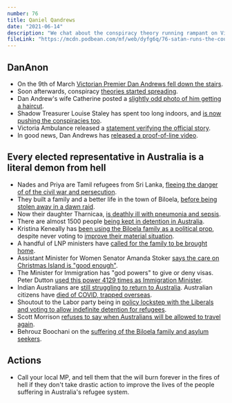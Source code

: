 ```yaml
---
number: 76
title: Qaniel Qandrews
date: "2021-06-14"
description: "We chat about the conspiracy theory running rampant on Victorian Telegram channels, then discuss the situation of the Biloela family, and how we got here."
fileLink: "https://mcdn.podbean.com/mf/web/dyfg6q/76-satan-runs-the-country-2.mp3"
---
```


## DanAnon

- On the 9th of March [Victorian Premier Dan Andrews fell down the stairs](https://www.abc.net.au/news/2021-03-09/daniel-andrews-hospitalised-after-fall/13229014).
- Soon afterwards, conspiracy [theories started spreading](https://www.theguardian.com/australia-news/2021/jun/11/daniel-andrews-injury-inside-the-conspiracy-theory-around-the-premiers-fall).
- Dan Andrew's wife Catherine posted a [slightly odd photo of him getting a haircut](https://twitter.com/CathLAndrews/status/1401137955301859335).
- Shadow Treasurer Louise Staley has spent too long indoors, and [is now pushing the conspiracies too](https://theconversation.com/liberals-dan-andrews-questions-are-a-perfect-case-study-in-how-to-manufacture-fake-news-162511).
- Victoria Ambulance released a [statement verifying the official story](https://www.theage.com.au/politics/victoria/ambulance-victoria-issues-statement-on-premier-s-fall-20210608-p57z2l.html).
- In good news, Dan Andrews has [released a proof-of-line video](https://www.facebook.com/DanielAndrewsMP/videos/1124720458037128/). 


## Every elected representative in Australia is a literal demon from hell

- Nades and Priya are Tamil refugees from Sri Lanka, [fleeing the danger of of the civil war and persecution](https://www.abc.net.au/news/2019-08-30/who-are-tamil-family-from-biloela-why-are-they-being-deported/11463276). 
- They built a family and a better life in the town of Biloela, [before being stolen away in a dawn raid](https://www.theguardian.com/australia-news/2018/mar/12/small-town-rallies-after-asylum-seeker-family-carried-off-in-dawn-raid). 
- Now their daughter Tharnicaa, [is deathly ill with pneumonia and sepsis](https://www.abc.net.au/news/2021-06-09/biloela-girl-tharnicaa-in-perth-hospital-sepsis-blood-infection/100198956).
- There are almost 1500 people [being kept in detention in Australia](https://www.refugeecouncil.org.au/detention-australia-statistics/).
- Kristina Keneally has [been using the Biloela family as a political prop](https://twitter.com/KKeneally/status/1401798270716833792), despite never voting to [improve their material situation](https://theyvoteforyou.org.au/people/senate/nsw/kristina_keneally).
- A handful of LNP ministers have [called for the family to be brought home](https://www.smh.com.au/politics/federal/it-s-time-they-came-back-to-the-mainland-coalition-mps-call-for-biloela-family-to-stay-20210612-p580hi.html).
- Assistant Minister for Women Senator Amanda Stoker [says the care on Christmas Island is "good enough"](https://www.skynews.com.au/details/_6257890374001).
- The Minister for Immigration has "god powers" to give or deny visas. Peter Dutton [used this power 4129 times as Immigration Minister](https://www.theguardian.com/australia-news/2019/sep/03/peter-dutton-could-grant-visas-to-the-biloela-family-his-powers-are-broad-and-sweeping).
- Indian Australians are [still struggling to return to Australia](https://www.abc.net.au/news/2021-05-20/australian-indian-families-plead-help-covid-outbreak/100153554). Australian citizens have [died of COVID, trapped overseas](https://www.abc.net.au/news/2021-05-19/australian-citizen-sunil-khanna-died-from-covid-19-in-india/100150614).
- Shoutout to the Labor party being in [policy lockstep with the Liberals and voting to allow indefinite detention for refugees](https://www.theguardian.com/australia-news/2021/may/13/new-law-allows-australian-government-to-indefinitely-detain-refugees-with-criminal-convictions). 
- Scott Morrison [refuses to say when Australians will be allowed to travel again](https://www.pm.gov.au/media/press-conference-commonwealth-war-graves-st-illogan-united-kingdom).
- Behrouz Boochani on the [suffering of the Biloela family and asylum seekers](https://twitter.com/BehrouzBoochani/status/1403590962316660736).

## Actions

- Call your local MP, and tell them that the will burn forever in the fires of hell if they don't take drastic action to improve the lives of the people suffering in Australia's refugee system.


